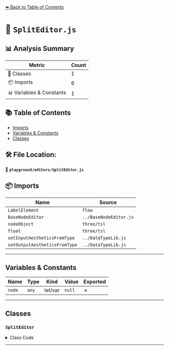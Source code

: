 [⬅️ Back to Table of Contents](../../index.md)

# 📄 `SplitEditor.js`

## 📊 Analysis Summary

| Metric | Count |
|--------|-------|
| 🧱 Classes | 1 |
| 📦 Imports | 6 |
| 📊 Variables & Constants | 1 |

## 📚 Table of Contents

- [Imports](#imports)
- [Variables & Constants](#variables-constants)
- [Classes](#classes)

## 🛠️ File Location:
📂 **`playground/editors/SplitEditor.js`**

## 📦 Imports

| Name | Source |
|------|--------|
| `LabelElement` | `flow` |
| `BaseNodeEditor` | `../BaseNodeEditor.js` |
| `nodeObject` | `three/tsl` |
| `float` | `three/tsl` |
| `setInputAestheticsFromType` | `../DataTypeLib.js` |
| `setOutputAestheticsFromType` | `../DataTypeLib.js` |


---

## Variables & Constants

| Name | Type | Kind | Value | Exported |
|------|------|------|-------|----------|
| `node` | `any` | let/var | `null` | ✗ |


---

## Classes

### `SplitEditor`

<details><summary>Class Code</summary>

```ts
export class SplitEditor extends BaseNodeEditor {

	constructor() {

		super( 'Split', null, 175 );

		let node = null;

		const inputElement = setInputAestheticsFromType( new LabelElement( 'Input' ), 'node' ).onConnect( () => {

			node = inputElement.getLinkedObject();

			if ( node !== null ) {

				xElement.setObject( nodeObject( node ).x );
				yElement.setObject( nodeObject( node ).y );
				zElement.setObject( nodeObject( node ).z );
				wElement.setObject( nodeObject( node ).w );

			} else {

				xElement.setObject( float() );
				yElement.setObject( float() );
				zElement.setObject( float() );
				wElement.setObject( float() );

			}

		} );

		const xElement = setOutputAestheticsFromType( new LabelElement( 'x | r' ), 'Number' ).setObject( float() );
		const yElement = setOutputAestheticsFromType( new LabelElement( 'y | g' ), 'Number' ).setObject( float() );
		const zElement = setOutputAestheticsFromType( new LabelElement( 'z | b' ), 'Number' ).setObject( float() );
		const wElement = setOutputAestheticsFromType( new LabelElement( 'w | a' ), 'Number' ).setObject( float() );

		this.add( inputElement )
			.add( xElement )
			.add( yElement )
			.add( zElement )
			.add( wElement );

	}

}
```
</details>


---